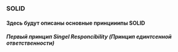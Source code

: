 ### SOLID
#### Здесь будут описаны основные принцииипы SOLID
##### Первый принцип Singel Responcibility (Принцип единтсенной ответственности)